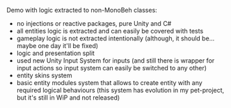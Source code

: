 Demo with logic extracted to non-MonoBeh classes:
 - no injections or reactive packages, pure Unity and C#
 - all entities logic is extracted and can easily be covered with tests
 - gameplay logic is not extracted intentionally (although, it should be... maybe one day it'll be fixed)
 - logic and presentation split
 - used new Unity Input System for inputs (and still there is wrapper for input actions so input system can easily be switched to any other)
 - entity skins system
 - basic entity modules system that allows to create entity with any required logical behaviours (this system has evolution in my pet-project, but it's still in WiP and not released)
